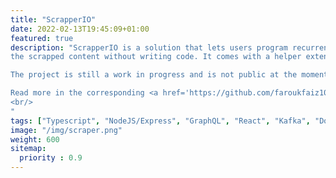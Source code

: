 ```yaml
---
title: "ScrapperIO"
date: 2022-02-13T19:45:09+01:00
featured: true
description: "ScrapperIO is a solution that lets users program recurrent scrapping jobs and get alerted depending on the result of
the scrapped content without writing code. It comes with a helper extension that helps the user select the part they want scrape and a UI that lets you manage your scraping jobs. <br/> <br/>

The project is still a work in progress and is not public at the moment.<br/>

Read more in the corresponding <a href='https://github.com/faroukfaiz10/crous-arpej'>blog</a>.
<br/>
"
tags: ["Typescript", "NodeJS/Express", "GraphQL", "React", "Kafka", "Docker", "PostgreSQL", "Redis"]
image: "/img/scraper.png"
weight: 600
sitemap:
  priority : 0.9
---
```


